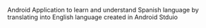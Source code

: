 Android Application to learn and understand Spanish language by translating into English language created in Android Stduio
